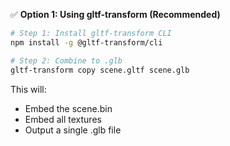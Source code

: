 ✅ **Option 1: Using gltf-transform (Recommended)**

```bash
# Step 1: Install gltf-transform CLI
npm install -g @gltf-transform/cli

# Step 2: Combine to .glb
gltf-transform copy scene.gltf scene.glb
```

This will:
- Embed the scene.bin  
- Embed all textures  
- Output a single .glb file
